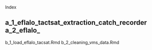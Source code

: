Index

a_1_eflalo_tactsat_extraction_catch_recorder
a_2_eflalo_ 
------------------------
b_1_load_eflalo_tacsat.Rmd
b_2_cleaning_vms_data.Rmd
